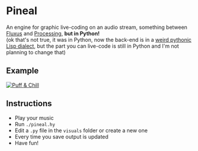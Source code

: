Pineal
======
An engine for graphic live-coding on an audio stream, something between 
[Fluxus](http://www.pawfal.org/fluxus/) and [Processing](https://processing.org/), 
__but in Python!__  
(ok that's not true, it was in Python, now the back-end is in a 
[weird pythonic Lisp dialect](http://hylang.org), but the part you can live-code 
is still in Python and I'm not planning to change that)


Example
-------
[![Puff & Chill](http://img.youtube.com/vi/F1WsmDq4GzM/0.jpg)](http://www.youtube.com/watch?v=F1WsmDq4GzM)


Instructions
------------
* Play your music
* Run `./pineal.hy`
* Edit a `.py` file in the `visuals` folder or create a new one
* Every time you save output is updated
* Have fun!

